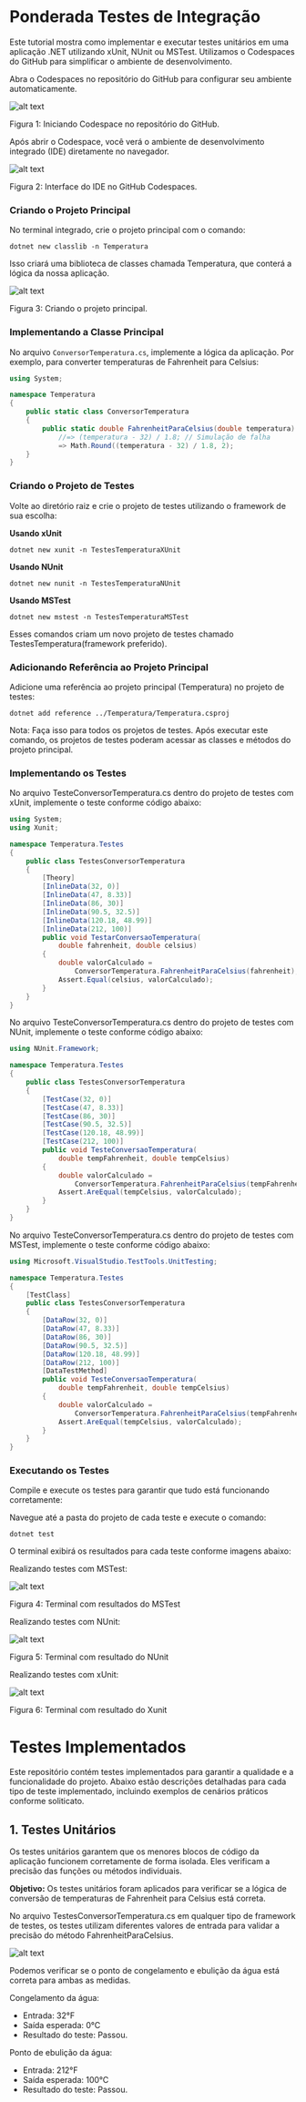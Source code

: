 # Ponderada Testes de Integração

Este tutorial mostra como implementar e executar testes unitários em uma aplicação .NET utilizando xUnit, NUnit ou MSTest. Utilizamos o Codespaces do GitHub para simplificar o ambiente de desenvolvimento.

Abra o Codespaces no repositório do GitHub para configurar seu ambiente automaticamente.

![alt text](img/codespace.png)

Figura 1: Iniciando Codespace no repositório do GitHub.

Após abrir o Codespace, você verá o ambiente de desenvolvimento integrado (IDE) diretamente no navegador.

![alt text](img/IDE_git.png)

Figura 2: Interface do IDE no GitHub Codespaces.

### Criando o Projeto Principal

No terminal integrado, crie o projeto principal com o comando:

```
dotnet new classlib -n Temperatura
```

Isso criará uma biblioteca de classes chamada Temperatura, que conterá a lógica da nossa aplicação.

![alt text](img/projeto_principal.png)

Figura 3: Criando o projeto principal.

### Implementando a Classe Principal

No arquivo `ConversorTemperatura.cs`, implemente a lógica da aplicação. Por exemplo, para converter temperaturas de Fahrenheit para Celsius:

```C#
using System;

namespace Temperatura
{
    public static class ConversorTemperatura
    {
        public static double FahrenheitParaCelsius(double temperatura)
            //=> (temperatura - 32) / 1.8; // Simulação de falha
            => Math.Round((temperatura - 32) / 1.8, 2);
    }
}
```

### Criando o Projeto de Testes

Volte ao diretório raiz e crie o projeto de testes utilizando o framework de sua escolha:

**Usando xUnit**

`dotnet new xunit -n TestesTemperaturaXUnit`

**Usando NUnit**

`dotnet new nunit -n TestesTemperaturaNUnit`

**Usando MSTest**

`dotnet new mstest -n TestesTemperaturaMSTest`

Esses comandos criam um novo projeto de testes chamado TestesTemperatura(framework preferido).

### Adicionando Referência ao Projeto Principal

Adicione uma referência ao projeto principal (Temperatura) no projeto de testes:

```
dotnet add reference ../Temperatura/Temperatura.csproj
```

Nota: Faça isso para todos os projetos de testes. Após executar este comando, os projetos de testes poderam acessar as classes e métodos do projeto principal.

### Implementando os Testes

No arquivo TesteConversorTemperatura.cs dentro do projeto de testes com xUnit, implemente o teste conforme código abaixo:

```C#
using System;
using Xunit;

namespace Temperatura.Testes
{
    public class TestesConversorTemperatura
    {
        [Theory]
        [InlineData(32, 0)]
        [InlineData(47, 8.33)]
        [InlineData(86, 30)]
        [InlineData(90.5, 32.5)]
        [InlineData(120.18, 48.99)]
        [InlineData(212, 100)]
        public void TestarConversaoTemperatura(
            double fahrenheit, double celsius)
        {
            double valorCalculado =
                ConversorTemperatura.FahrenheitParaCelsius(fahrenheit);
            Assert.Equal(celsius, valorCalculado);
        }
    }
}
```
No arquivo TesteConversorTemperatura.cs dentro do projeto de testes com NUnit, implemente o teste conforme código abaixo:

```C#
using NUnit.Framework;

namespace Temperatura.Testes
{
    public class TestesConversorTemperatura
    {
        [TestCase(32, 0)]
        [TestCase(47, 8.33)]
        [TestCase(86, 30)]
        [TestCase(90.5, 32.5)]
        [TestCase(120.18, 48.99)]
        [TestCase(212, 100)]
        public void TesteConversaoTemperatura(
            double tempFahrenheit, double tempCelsius)
        {
            double valorCalculado =
                ConversorTemperatura.FahrenheitParaCelsius(tempFahrenheit);
            Assert.AreEqual(tempCelsius, valorCalculado);
        }
    }
}
```
No arquivo TesteConversorTemperatura.cs dentro do projeto de testes com MSTest, implemente o teste conforme código abaixo:

```C#
using Microsoft.VisualStudio.TestTools.UnitTesting;

namespace Temperatura.Testes
{
    [TestClass]
    public class TestesConversorTemperatura
    {
        [DataRow(32, 0)]
        [DataRow(47, 8.33)]
        [DataRow(86, 30)]
        [DataRow(90.5, 32.5)]
        [DataRow(120.18, 48.99)]
        [DataRow(212, 100)]
        [DataTestMethod]
        public void TesteConversaoTemperatura(
            double tempFahrenheit, double tempCelsius)
        {
            double valorCalculado =
                ConversorTemperatura.FahrenheitParaCelsius(tempFahrenheit);
            Assert.AreEqual(tempCelsius, valorCalculado);
        }
    }
}
```

### Executando os Testes

Compile e execute os testes para garantir que tudo está funcionando corretamente:

Navegue até a pasta do projeto de cada teste e execute o comando:

```
dotnet test
```

O terminal exibirá os resultados para cada teste conforme imagens abaixo:

Realizando testes com MSTest:

![alt text](img/mstest.png)

Figura 4: Terminal com resultados do MSTest

Realizando testes com NUnit:

![alt text](img/NUnit.png)

Figura 5: Terminal com resultado do NUnit

Realizando testes com xUnit:

![alt text](img/xUnit.png)

Figura 6: Terminal com resultado do Xunit

# Testes Implementados

Este repositório contém testes implementados para garantir a qualidade e a funcionalidade do projeto. Abaixo estão descrições detalhadas para cada tipo de teste implementado, incluindo exemplos de cenários práticos conforme soliticato.

## 1. Testes Unitários

Os testes unitários garantem que os menores blocos de código da aplicação funcionem corretamente de forma isolada. Eles verificam a precisão das funções ou métodos individuais.

**Objetivo:** Os testes unitários foram aplicados para verificar se a lógica de conversão de temperaturas de Fahrenheit para Celsius está correta.

No arquivo TestesConversorTemperatura.cs em qualquer tipo de framework de testes, os testes utilizam diferentes valores de entrada para validar a precisão do método FahrenheitParaCelsius.

![alt text](img/dados_teste.png)

Podemos verificar se o ponto de congelamento e ebulição da água está correta para ambas as medidas.

Congelamento da água:

- Entrada: 32°F
- Saída esperada: 0°C
- Resultado do teste: Passou.

Ponto de ebulição da água:

- Entrada: 212°F
- Saída esperada: 100°C
- Resultado do teste: Passou.